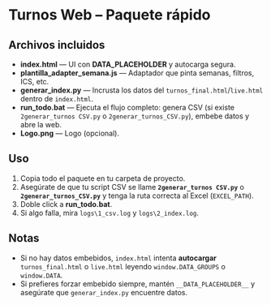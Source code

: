 # Turnos Web – Paquete rápido

## Archivos incluidos
- **index.html** — UI con __DATA_PLACEHOLDER__ y autocarga segura.
- **plantilla_adapter_semana.js** — Adaptador que pinta semanas, filtros, ICS, etc.
- **generar_index.py** — Incrusta los datos del `turnos_final.html`/`live.html` dentro de `index.html`.
- **run_todo.bat** — Ejecuta el flujo completo: genera CSV (si existe `2generar_turnos CSV.py` o `2generar_turnos_CSV.py`), embebe datos y abre la web.
- **Logo.png** — Logo (opcional).

## Uso
1. Copia todo el paquete en tu carpeta de proyecto.
2. Asegúrate de que tu script CSV se llame **`2generar_turnos CSV.py`** o **`2generar_turnos_CSV.py`** y tenga la ruta correcta al Excel (`EXCEL_PATH`).
3. Doble click a **run_todo.bat**.
4. Si algo falla, mira `logs\1_csv.log` y `logs\2_index.log`.

## Notas
- Si no hay datos embebidos, `index.html` intenta **autocargar** `turnos_final.html` o `live.html` leyendo `window.DATA_GROUPS` o `window.DATA`.
- Si prefieres forzar embebido siempre, mantén `__DATA_PLACEHOLDER__` y asegúrate que `generar_index.py` encuentre datos.
